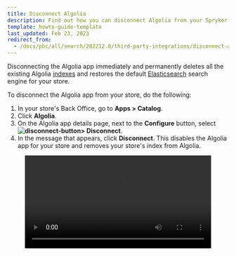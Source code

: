 ```yaml
---
title: Disconnect Algolia
description: Find out how you can disconnect Algolia from your Spryker shop
template: howto-guide-template
last_updated: Feb 23, 2023
redirect_from:
  - /docs/pbc/all/search/202212.0/third-party-integrations/disconnect-algolia.html
---
```


Disconnecting the Algolia app immediately and permanently deletes all the existing Algolia [indexes](/docs/pbc/all/search/{{page.version}}/base-shop/third-party-integrations/algolia.html#indexes) and restores the default [Elasticsearch](https://www.elastic.co/elasticsearch/) search engine for your store.

To disconnect the Algolia app from your store, do the following:

1. In your store's Back Office, go to **Apps&nbsp;<span aria-label="and then">></span> Catalog**.
2. Click **Algolia**.
3. On the Algolia app details page, next to the **Configure** button, select **<span class="inline-img">![disconnect-button](https://spryker.s3.eu-central-1.amazonaws.com/docs/aop/user/apps/bazzarvoice/disconnect-button.png)</span><span aria-label="and then">></span> Disconnect**.
4. In the message that appears, click **Disconnect**. This disables the Algolia app for your store and removes your store's index from Algolia.

<figure class="video_container">
    <video width="100%" height="auto" controls>
    <source src="https://spryker.s3.eu-central-1.amazonaws.com/docs/pbc/all/search/algolia/disconnect-algolia/disconnect-algolia.mp4" type="video/mp4">
  </video>
</figure>

